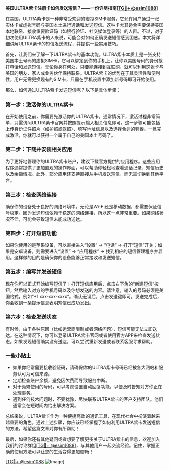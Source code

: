 **美国ULTRA紫卡注册卡如何发送短信？——一份详尽指南[[TG💪+ @esim1088](https://t.me/s/esim1088)]**

在美国，ULTRA紫卡是一种非常受欢迎的虚拟SIM卡服务，它允许用户通过一张实体卡或虚拟号码与美国本土进行通话和发送短信。这种卡尤其适合需要保持美国本地联系、接收重要验证码（如银行验证、社交媒体登录等）的人群。不过，对于初次使用ULTRA紫卡的人来说，可能会对如何正确发送短信感到困惑。本文将详细讲解ULTRA紫卡的短信发送流程，并提供一些实用技巧。

首先，让我们来了解一下ULTRA紫卡的基本功能。ULTRA紫卡本质上是一张支持美国本土号码的虚拟SIM卡，它可以绑定到你的手机上，让你以美国号码的身份拨打电话和发送短信。无论你身在何处，只要能连接到互联网，就可以利用这张卡与美国的朋友、家人或业务伙伴保持联系。ULTRA紫卡的优势在于其灵活性和便利性，用户无需更换现有的SIM卡，只需在手机设置中添加新号码即可开始使用。

那么，如何通过ULTRA紫卡发送短信呢？以下是具体步骤：

### **第一步：激活你的ULTRA紫卡**
在开始使用之前，你需要先激活你的ULTRA紫卡。通常情况下，激活过程非常简单，只需访问ULTRA紫卡官网并按照提示输入相关信息即可。这一步骤可能包括上传身份证件照片（如护照或驾照）、填写地址信息以及选择合适的套餐。一旦完成激活，你就可以获得一个属于自己的美国本土号码了。

### **第二步：下载并安装相关应用**
为了更好地管理你的ULTRA紫卡账户，建议下载官方提供的应用程序。这些应用程序通常提供了更加直观的操作界面，可以帮助你轻松地查看通话记录、短信历史以及余额情况。此外，部分应用还支持直接从手机发送短信，而无需切换到其他平台。

### **第三步：检查网络连接**
确保你的设备处于良好的网络环境中。无论是Wi-Fi还是移动数据，都需要保证信号稳定。因为发送短信依赖于稳定的网络连接，所以这一点非常重要。如果网络状况不佳，可能会导致短信未能成功送达。

### **第四步：打开短信功能**
如果你使用的是苹果设备，可以直接进入“设置” -> “电话” -> 打开“短信”开关；如果是安卓设备，则需要进入“设置” -> “应用程序” -> 找到相应的短信管理程序并启用。这样做的目的是确保你的设备能够正常接收和发送短信。

### **第五步：编写并发送短信**
现在你可以正式开始编写短信了！打开短信应用后，点击右下角的“新建短信”按钮，然后输入对方的手机号码以及你想发送的内容。请注意，输入的号码必须是美国格式，例如“+1 xxx-xxx-xxxx”。确认无误后，点击发送键即可。发送完成后，你会收到一条提示信息表明短信已成功发出。

### **第六步：检查发送状态**
有时候，由于各种原因（比如运营商限制或者网络问题），短信可能无法立即送达。在这种情况下，你可以登录ULTRA紫卡官网或者使用官方APP来检查发送状态。如果发现短信确实没有送达，可以尝试重新发送或者联系客服寻求帮助。

### **一些小贴士**
- 如果你经常需要接收验证码，请确保你的ULTRA紫卡号码已经被各大网站和服务认可为可信来源。
- 定期检查账户余额，避免因欠费而导致服务中断。
- 对于频繁使用的号码，可以考虑设置自动回复功能，以便及时告知对方你正在处理事务。
- 遇到任何技术问题时，不要犹豫，尽快联系ULTRA紫卡的客户支持团队。他们通常会在短时间内给出解决方案。

总结来说，ULTRA紫卡作为一种便捷高效的通讯工具，在现代社会中扮演着越来越重要的角色。通过上述步骤，你应该已经掌握了如何利用ULTRA紫卡发送短信的方法。希望这篇文章对你有所帮助！

最后，如果你还有其他疑问或者想要了解更多关于ULTRA紫卡的信息，欢迎加入我们的讨论群组[[TG💪+ @esim1088](https://t.me/s/esim1088)]，与其他用户一起交流经验。记住，掌握正确的使用方法可以让您的生活变得更加顺畅！

[[TG💪+ @esim1088](https://t.me/s/esim1088) ![Image](https://i.postimg.cc/4NQfJmqS/Snipaste-2025-05-13-00-14-12.png)]